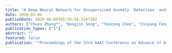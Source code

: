 ```yaml
---
title: "A Deep Neural Network for Unsupervised Anomaly  Detection  and  Diagnosis  in  Multivariate  Time  Series  Data"
date: 2019-01-01
publishDate: 2020-08-09T05:55:58.258739Z
authors: ["Chuxu Zhang*", "Dongjin Song", "Yuncong Chen", "Xinyang Feng", "Cristian Lumezanu", "Wei Cheng", "Bo Zong", "Jingchao Ni", "Haifeng Chen", "Nitesh Chawla"]
publication_types: ["1"]
abstract: ""
featured: false
publication: "*Proceedings of the 33rd AAAI Conference on Advance of Artificial Intelligence (AAAI)*"
---
```


